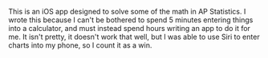 This is an iOS app designed to solve some of the math in AP Statistics. I wrote this because I can't be bothered to spend 5 minutes entering things into a calculator, and must instead spend hours writing an app to do it for me. It isn't pretty, it doesn't work that well, but I was able to use Siri to enter charts into my phone, so I count it as a win.
